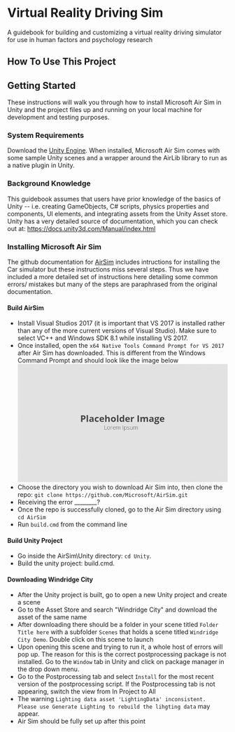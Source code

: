 # Virtual Reality Driving Sim
A guidebook for building and customizing a virtual reality driving simulator for use in human factors and psychology research
## How To Use This Project

## Getting Started
These instructions will walk you through how to install Microsoft Air Sim in Unity and the project files  up and running on your local machine for development and testing purposes.

### System Requirements

Download the [Unity Engine](https://unity.com/). When installed, Microsoft Air Sim comes with some sample Unity scenes and a wrapper around the AirLib library to run as a native plugin in Unity.

### Background Knowledge
This guidebook assumes that users have prior knowledge of the basics of Unity -- i.e. creating GameObjects, C# scripts, physics properties and components, UI elements, and integrating assets from the Unity Asset store. Unity has a very detailed source of documentation, which you can check out at: https://docs.unity3d.com/Manual/index.html

### Installing Microsoft Air Sim
The github documentation for [AirSim](https://github.com/microsoft/AirSim/blob/master/Unity/README.md) includes intructions for installing the Car simulator but these instructions miss several steps. Thus we have included a more detailed set of instructions here detailing some common errors/ mistakes but many of the steps are paraphrased from the original documentation.

#### Build AirSim
* Install Visual Studios 2017 (it is important that VS 2017 is installed rather than  any of the more current versions of Visual Studio). Make sure to select VC++ and Windows SDK 8.1 while installing VS 2017.
* Once installed, open the `x64 Native Tools Command Prompt for VS 2017` after Air Sim has downloaded.
This is different from the Windows Command Prompt and should look like the image below
![Adding components](./images/placeholder.png)
* Choose the directory you wish to download Air Sim into, then clone the repo: `git clone https://github.com/Microsoft/AirSim.git`
* Receiving the error ________?
* Once the repo is successfully cloned, go to the Air Sim directory using `cd AirSim`
* Run `build.cmd` from the command line

#### Build Unity Project
* Go inside the AirSim\Unity directory: `cd Unity`.
* Build the unity project: build.cmd.

#### Downloading Windridge City
* After the Unity project is built, go to open a new Unity project and create a scene
* Go to the Asset Store and search "Windridge City" and download the asset of the same name
* After downloading there should be a folder in your scene titled `Folder Title here` with a subfolder `Scenes` that holds a scene titled `Windridge City Demo`. Double click on this scene to launch
* Upon opening this scene and trying to run it, a whole host of errors will pop up. The reason for this is the correct postprocessing package is not installed. Go to the `Window` tab in Unity and click on package manager in the drop down menu.
* Go to the Postprocessing tab and select `Install` for the most recent version of the postprocessing script. If the Postprocessing tab is not appearing, switch the view from In Project to All
* The warning `Lighting data asset 'LightingData' inconsistent. Please use Generate Lighting to rebuild the lihgting data` may appear.
* Air Sim should be fully set up after this point




